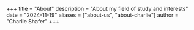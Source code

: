 +++
title = "About"
description = "About my field of study and interests"
date = "2024-11-19"
aliases = ["about-us", "about-charlie"]
author = "Charlie Shafer"
+++